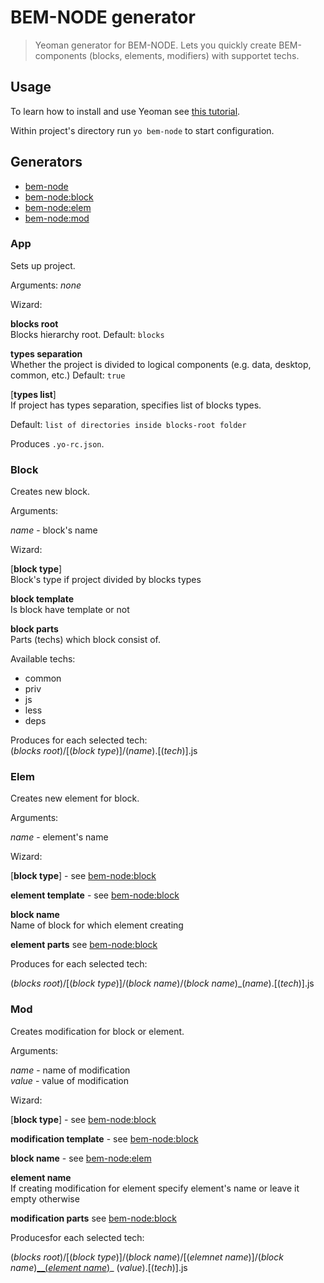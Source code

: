# BEM-NODE generator

> Yeoman generator for BEM-NODE. Lets you quickly create BEM-components (blocks, elements, modifiers) with supportet techs.

## Usage

To learn how to install and use Yeoman see [this tutorial](http://yeoman.io/learning/).

Within project's directory run `yo bem-node` to start configuration.

## Generators

* [bem-node](#app)
* [bem-node:block](#block)
* [bem-node:elem](#elem)
* [bem-node:mod](#mod)

### App

Sets up project.

Arguments: _none_

Wizard:

__blocks root__  
Blocks hierarchy root.
Default: `blocks`

__types separation__  
Whether the project is divided to logical components (e.g. data, desktop, common, etc.)
Default: `true`

[__types list__]  
If project has types separation, specifies list of blocks types.

Default: `list of directories inside blocks-root folder`

Produces `.yo-rc.json`.

### Block

Creates new block.

Arguments:

_name_ - block's name

Wizard:

[__block type__]  
Block's type if project divided by blocks types

__block template__  
Is block have template or not

__block parts__  
Parts (techs) which block consist of.

Available techs:

* common
* priv
* js
* less
* deps

Produces for each selected tech:  
(_blocks root_)/[(_block type_)]/(_name_).[(_tech_)].js

### Elem

Creates new element for block.

Arguments:

_name_ - element's name

Wizard:

[__block type__] - see [bem-node:block](#block)

__element template__ - see [bem-node:block](#block)

__block name__  
Name of block for which element creating

__element parts__ see [bem-node:block](#block)

Produces for each selected tech: 

(_blocks root_)/[(_block type_)]/(_block name_)/(_block name_)_(_name_).[(_tech_)].js

### Mod

Creates modification for block or element.

Arguments:

_name_ - name of modification  
_value_ - value of modification

Wizard:

[__block type__] - see [bem-node:block](#block)

__modification template__ - see [bem-node:block](#block)

__block name__ - see [bem-node:elem](#elem)

__element name__  
If creating modification for element specify element's name or leave it empty otherwise

__modification parts__ see [bem-node:block](#block)

Producesfor each selected tech: 

(_blocks root_)/[(_block type_)]/(_block name_)/[(_elemnet name_)]/(_block name_)[__(_element name_)](_name_)_ (_value_).[(_tech_)].js
